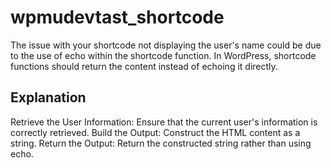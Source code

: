 # wpmudevtast_shortcode
The issue with your shortcode not displaying the user's name could be due to the use of echo within the shortcode function. In WordPress, shortcode functions should return the content instead of echoing it directly.

## Explanation
Retrieve the User Information: Ensure that the current user's information is correctly retrieved.
Build the Output: Construct the HTML content as a string.
Return the Output: Return the constructed string rather than using echo.
